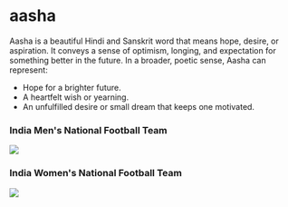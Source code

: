 # aasha


<!-- WARNING: THIS FILE WAS AUTOGENERATED! DO NOT EDIT! -->

Aasha is a beautiful Hindi and Sanskrit word that means hope, desire, or
aspiration. It conveys a sense of optimism, longing, and expectation for
something better in the future. In a broader, poetic sense, Aasha can
represent:

- Hope for a brighter future.
- A heartfelt wish or yearning.
- An unfulfilled desire or small dream that keeps one motivated.

### India Men's National Football Team

![](../images/asha_men.png)

### India Women's National Football Team

![](../images/asha_women.png)

